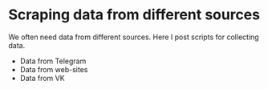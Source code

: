 # Scraping data from different sources

We often need data from different sources. Here I post scripts for collecting data.

* Data from Telegram
* Data from web-sites
* Data from VK
